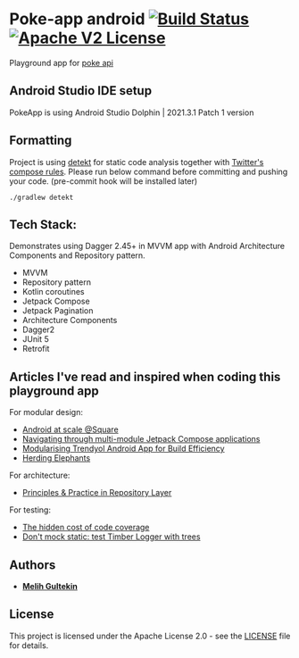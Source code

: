 # Poke-app android [![Build Status](https://github.com/melomg/pokeapp-android/actions/workflows/PullRequest.yaml/badge.svg)](https://github.com/melomg/pokeapp-android/actions/workflows/PullRequest.yaml) [![Apache V2 License](https://img.shields.io/badge/License-Apache%20V2-blue)](LICENSE)

Playground app for [poke api](https://pokeapi.co/docs/graphql)

## Android Studio IDE setup

PokeApp is using Android Studio Dolphin | 2021.3.1 Patch 1 version

## Formatting

Project is using [detekt](https://github.com/detekt/detekt) for static code analysis together with [Twitter's compose rules](https://github.com/twitter/compose-rules). Please run below command before committing and pushing your code. (pre-commit hook will be installed later)

`./gradlew detekt`

## Tech Stack:

Demonstrates using Dagger 2.45+ in MVVM app with Android Architecture Components and Repository
pattern.

- MVVM
- Repository pattern
- Kotlin coroutines
- Jetpack Compose
- Jetpack Pagination
- Architecture Components
- Dagger2
- JUnit 5
- Retrofit

## Articles I've read and inspired when coding this playground app

For modular design:

- [Android at scale @Square](https://www.droidcon.com/2019/11/15/android-at-scale-square/)
- [Navigating through multi-module Jetpack Compose applications](https://proandroiddev.com/navigating-through-multi-module-jetpack-compose-applications-6c9a31fa12b6)
- [Modularising Trendyol Android App for Build Efficiency](https://medium.com/trendyol-tech/modularising-trendyol-android-app-for-build-efficiency-94f6b79fc012)
- [Herding Elephants](https://developer.squareup.com/blog/herding-elephants/)

For architecture:

- [Principles & Practice in Repository Layer](https://proandroiddev.com/principles-practice-in-repository-layer-444551b96cf8)

For testing:

- [The hidden cost of code coverage](https://jeroenmols.com/blog/2016/09/01/coveragecost/)
- [Don't mock static: test Timber Logger with trees](https://kotlintesting.com/test-timber/)

## Authors

* **[Melih Gultekin](https://github.com/melomg/)**

## License

This project is licensed under the Apache License 2.0 - see the [LICENSE](LICENSE) file for details.
